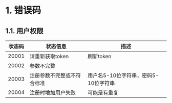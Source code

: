 # 1. 错误码
## 1.1. 用户权限
| 状态码 | 状态信息 | 描述 |
| --- | --- | --- |
| 20001 | 请重新获取token | 刷新token |
| 20002 | 参数不完整 | &nbsp; |
| 20003 | 注册参数不完整或不符合标准 | 用户名5-10位字符串，密码5-10位字符串 |
| 20004 | 注册时增加用户失败 | 可能是有重复 |